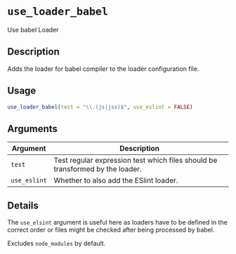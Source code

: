 # `use_loader_babel`

Use babel Loader


## Description

Adds the loader for babel compiler to the loader configuration file.


## Usage

```r
use_loader_babel(test = "\\.(js|jsx)$", use_eslint = FALSE)
```


## Arguments

Argument      |Description
------------- |----------------
`test`     |     Test regular expression test which files should be transformed by the loader.
`use_eslint`     |     Whether to also add the ESlint loader.


## Details

The `use_elsint` argument is useful here as loaders have
 to be defined in the correct order or files might be checked after
 being processed by babel.
 
 Excludes `node_modules` by default.


